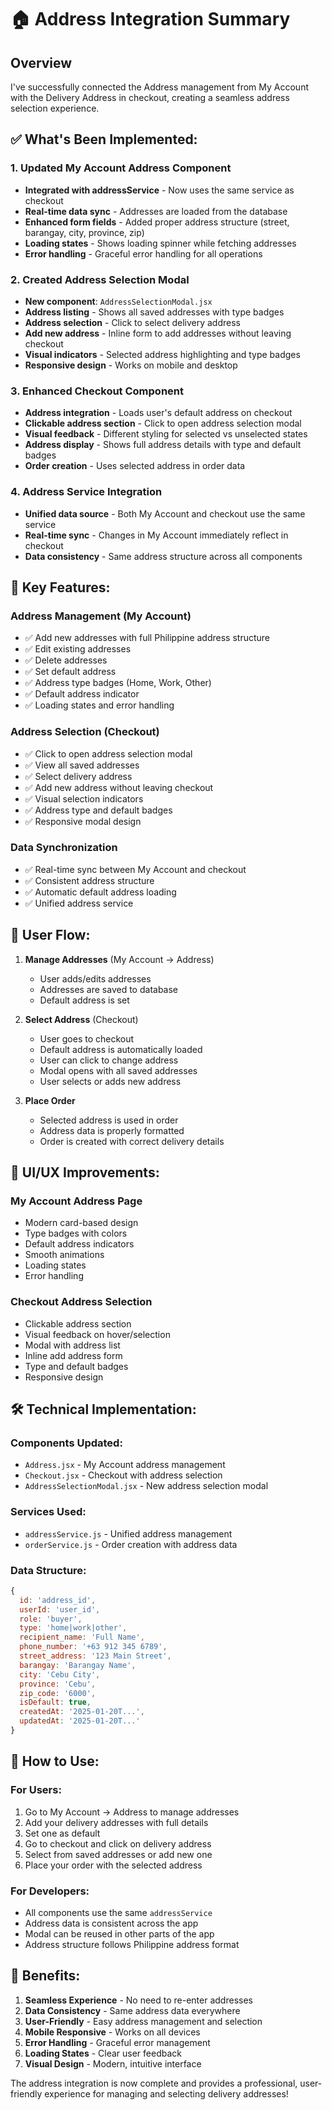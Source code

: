 # 🏠 Address Integration Summary

## Overview
I've successfully connected the Address management from My Account with the Delivery Address in checkout, creating a seamless address selection experience.

## ✅ **What's Been Implemented:**

### 1. **Updated My Account Address Component**
- **Integrated with addressService** - Now uses the same service as checkout
- **Real-time data sync** - Addresses are loaded from the database
- **Enhanced form fields** - Added proper address structure (street, barangay, city, province, zip)
- **Loading states** - Shows loading spinner while fetching addresses
- **Error handling** - Graceful error handling for all operations

### 2. **Created Address Selection Modal**
- **New component**: `AddressSelectionModal.jsx`
- **Address listing** - Shows all saved addresses with type badges
- **Address selection** - Click to select delivery address
- **Add new address** - Inline form to add addresses without leaving checkout
- **Visual indicators** - Selected address highlighting and type badges
- **Responsive design** - Works on mobile and desktop

### 3. **Enhanced Checkout Component**
- **Address integration** - Loads user's default address on checkout
- **Clickable address section** - Click to open address selection modal
- **Visual feedback** - Different styling for selected vs unselected states
- **Address display** - Shows full address details with type and default badges
- **Order creation** - Uses selected address in order data

### 4. **Address Service Integration**
- **Unified data source** - Both My Account and checkout use the same service
- **Real-time sync** - Changes in My Account immediately reflect in checkout
- **Data consistency** - Same address structure across all components

## 🎯 **Key Features:**

### **Address Management (My Account)**
- ✅ Add new addresses with full Philippine address structure
- ✅ Edit existing addresses
- ✅ Delete addresses
- ✅ Set default address
- ✅ Address type badges (Home, Work, Other)
- ✅ Default address indicator
- ✅ Loading states and error handling

### **Address Selection (Checkout)**
- ✅ Click to open address selection modal
- ✅ View all saved addresses
- ✅ Select delivery address
- ✅ Add new address without leaving checkout
- ✅ Visual selection indicators
- ✅ Address type and default badges
- ✅ Responsive modal design

### **Data Synchronization**
- ✅ Real-time sync between My Account and checkout
- ✅ Consistent address structure
- ✅ Automatic default address loading
- ✅ Unified address service

## 🔄 **User Flow:**

1. **Manage Addresses** (My Account → Address)
   - User adds/edits addresses
   - Addresses are saved to database
   - Default address is set

2. **Select Address** (Checkout)
   - User goes to checkout
   - Default address is automatically loaded
   - User can click to change address
   - Modal opens with all saved addresses
   - User selects or adds new address

3. **Place Order**
   - Selected address is used in order
   - Address data is properly formatted
   - Order is created with correct delivery details

## 📱 **UI/UX Improvements:**

### **My Account Address Page**
- Modern card-based design
- Type badges with colors
- Default address indicators
- Smooth animations
- Loading states
- Error handling

### **Checkout Address Selection**
- Clickable address section
- Visual feedback on hover/selection
- Modal with address list
- Inline add address form
- Type and default badges
- Responsive design

## 🛠 **Technical Implementation:**

### **Components Updated:**
- `Address.jsx` - My Account address management
- `Checkout.jsx` - Checkout with address selection
- `AddressSelectionModal.jsx` - New address selection modal

### **Services Used:**
- `addressService.js` - Unified address management
- `orderService.js` - Order creation with address data

### **Data Structure:**
```javascript
{
  id: 'address_id',
  userId: 'user_id',
  role: 'buyer',
  type: 'home|work|other',
  recipient_name: 'Full Name',
  phone_number: '+63 912 345 6789',
  street_address: '123 Main Street',
  barangay: 'Barangay Name',
  city: 'Cebu City',
  province: 'Cebu',
  zip_code: '6000',
  isDefault: true,
  createdAt: '2025-01-20T...',
  updatedAt: '2025-01-20T...'
}
```

## 🚀 **How to Use:**

### **For Users:**
1. Go to My Account → Address to manage addresses
2. Add your delivery addresses with full details
3. Set one as default
4. Go to checkout and click on delivery address
5. Select from saved addresses or add new one
6. Place your order with the selected address

### **For Developers:**
- All components use the same `addressService`
- Address data is consistent across the app
- Modal can be reused in other parts of the app
- Address structure follows Philippine address format

## 🎉 **Benefits:**

1. **Seamless Experience** - No need to re-enter addresses
2. **Data Consistency** - Same address data everywhere
3. **User-Friendly** - Easy address management and selection
4. **Mobile Responsive** - Works on all devices
5. **Error Handling** - Graceful error management
6. **Loading States** - Clear user feedback
7. **Visual Design** - Modern, intuitive interface

The address integration is now complete and provides a professional, user-friendly experience for managing and selecting delivery addresses!


